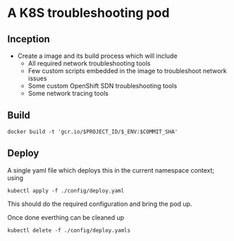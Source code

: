 # A K8S troubleshooting pod
## Inception 
- Create a image and its build process which will include 
    - All required network troubleshooting tools
    - Few custom scripts embedded in the image to troubleshoot network issues
    - Some custom OpenShift SDN troubleshooting tools
    - Some network tracing tools

## Build
```
docker build -t 'gcr.io/$PROJECT_ID/$_ENV:$COMMIT_SHA'
```

## Deploy
A single yaml file which deploys this in the current namespace context; using 
```
kubectl apply -f ./config/deploy.yaml
```
This should do the required configuration and bring the pod up.

Once done everthing can be cleaned up

```
kubectl delete -f ./config/deploy.yamls
